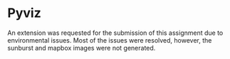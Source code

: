 # Pyviz 
An extension was requested for the submission of this assignment due to environmental issues. Most of the issues were resolved, however, the sunburst and mapbox images were not generated. 
